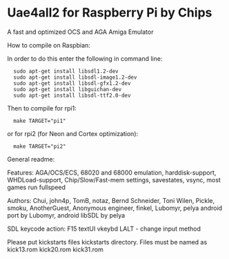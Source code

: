 # Uae4all2 for Raspberry Pi by Chips

A fast and optimized OCS and AGA Amiga Emulator

How to compile on Raspbian:

   In order to do this enter the following in command line:

      sudo apt-get install libsdl1.2-dev
      sudo apt-get install libsdl-image1.2-dev
      sudo apt-get install libsdl-gfx1.2-dev
      sudo apt-get install libguichan-dev
      sudo apt-get install libsdl-ttf2.0-dev

   Then to compile for rpi1:

      make TARGET="pi1"

   or for rpi2 (for Neon and Cortex optimization):

      make TARGET="pi2"

General readme:

Features: AGA/OCS/ECS, 68020 and 68000 emulation, harddisk-support, WHDLoad-support, Chip/Slow/Fast-mem settings, savestates, vsync, most games run fullspeed

Authors:
Chui, john4p, TomB, notaz, Bernd Schneider, Toni Wilen, Pickle, smoku, AnotherGuest, Anonymous engineer, finkel, Lubomyr, pelya
android port by Lubomyr, android libSDL by pelya 

SDL keycode action:
F15 textUI vkeybd
LALT - change input method

Please put kickstarts files kickstarts directory.
Files must be named as kick13.rom kick20.rom kick31.rom
